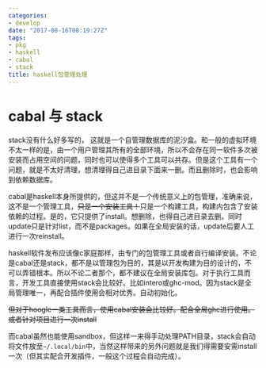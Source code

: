 ```yaml
---
categories: 
- develop
date: "2017-08-16T08:19:27Z"
tags: 
- pkg
- haskell
- cabal
- stack
title: haskell包管理处理
---
```


<!--more-->
# cabal 与 stack

stack没有什么好多写的， 这就是一个自管理数据库的泥沙盒。和一般的虚拟环境不太一样的是，由一个用户管理其所有的全部环境，所以不会存在同一软件多次被安装而占用空间的问题，同时也可以使得多个工具可以共存。但是这个工具有一个问题，就是不太好清理，想清理得自己进目录下面来一删。而且删除时，也会影响到依赖数据库。

cabal是haskell本身所提供的，但这并不是一个传统意义上的包管理，准确来说，这不是一个管理工具，~~只是一个安装工具！~~只是一个构建工具，构建内包含了安装依赖的过程。是的，它只提供了install。想删除，也得自己进目录去删。同时update只是针对list，而不是packages。如果在全局安装的话，update后要人工进行一次reinstall。

haskell软件发布应该像c家庭那样，由专门的包管理工具或者自行编译安装。不论是cabal还是stack，都不是以管理包为目的，其是以开发构建为目的设计的，不可以弄错根本。所以不论二者那个，都不建议在全局安装库包。对于执行工具而言，开发工具直接使用stack会比较好。比如intero或ghc-mod。因为stack是全局管理唯一，再配合插件使用会相对优秀。自动初始化。

~~但对于hoogle一类工具而言，使用cabal安装会比较好。配合全局ghc进行使用。或者针对项目进行一次install~~

而cabal虽然也能使用sandbox，但这样一来得手动处理PATH目录，stack会自动将文件放至`~/.local/bin`中，当然这样带来的另外问题就是我们得需要安需install一次（但其实配合开发插件，一般这个过程会自动完成）。


